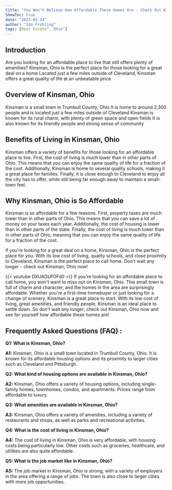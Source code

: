 ```yaml
---
title: "You Won't Believe How Affordable These Homes Are - Check Out Kinsman, Ohio Now!"
ShowToc: true 
date: "2023-02-24"
author: "Ida Frohling" 
tags: [Real Estate", Ohio"]
---
```

## Introduction
Are you looking for an affordable place to live that still offers plenty of amenities? Kinsman, Ohio is the perfect place for those looking for a great deal on a home Located just a few miles outside of Cleveland, Kinsman offers a great quality of life at an unbeatable price

## Overview of Kinsman, Ohio
Kinsman is a small town in Trumbull County, Ohio It is home to around 2,300 people and is located just a few miles outside of Cleveland Kinsman is known for its rural charm, with plenty of green space and open fields It is also known for its friendly people and strong sense of community

## Benefits of Living in Kinsman, Ohio
Kinsman offers a variety of benefits for those looking for an affordable place to live. First, the cost of living is much lower than in other parts of Ohio. This means that you can enjoy the same quality of life for a fraction of the cost. Additionally, Kinsman is home to several quality schools, making it a great place for families. Finally, it is close enough to Cleveland to enjoy all the city has to offer, while still being far enough away to maintain a small-town feel.

## Why Kinsman, Ohio is So Affordable
Kinsman is so affordable for a few reasons. First, property taxes are much lower than in other parts of Ohio. This means that you can save a lot of money on your taxes each year. Additionally, the cost of housing is lower than in other parts of the state. Finally, the cost of living is much lower than in other parts of Ohio, meaning that you can enjoy the same quality of life for a fraction of the cost.

If you're looking for a great deal on a home, Kinsman, Ohio is the perfect place for you. With its low cost of living, quality schools, and close proximity to Cleveland, Kinsman is the perfect place to call home. Don't wait any longer - check out Kinsman, Ohio now!

{{< youtube DXUAGLPOFd0 >}} 
If you're looking for an affordable place to call home, you won't want to miss out on Kinsman, Ohio. This small town is full of charm and character, and the homes in the area are surprisingly affordable. Whether you're a first-time homebuyer or just looking for a change of scenery, Kinsman is a great place to start. With its low cost of living, great amenities, and friendly people, Kinsman is an ideal place to settle down. So don't wait any longer; check out Kinsman, Ohio now and see for yourself how affordable these homes are!

## Frequently Asked Questions (FAQ) :
**Q1: What is Kinsman, Ohio?**

**A1:** Kinsman, Ohio is a small town located in Trumbull County, Ohio. It is known for its affordable housing options and its proximity to larger cities such as Cleveland and Pittsburgh.

**Q2: What kind of housing options are available in Kinsman, Ohio?**

**A2:** Kinsman, Ohio offers a variety of housing options, including single-family homes, townhomes, condos, and apartments. Prices range from affordable to luxury. 

**Q3: What amenities are available in Kinsman, Ohio?**

**A3:** Kinsman, Ohio offers a variety of amenities, including a variety of restaurants and shops, as well as parks and recreational activities. 

**Q4: What is the cost of living in Kinsman, Ohio?**

**A4:** The cost of living in Kinsman, Ohio is very affordable, with housing costs being particularly low. Other costs such as groceries, healthcare, and utilities are also quite affordable. 

**Q5: What is the job market like in Kinsman, Ohio?**

**A5:** The job market in Kinsman, Ohio is strong, with a variety of employers in the area offering a range of jobs. The town is also close to larger cities with more job opportunities.



